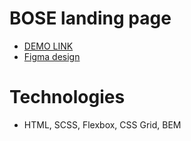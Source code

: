 # BOSE landing page
- [DEMO LINK](https://nikachu404.github.io/bose-landing/)
- [Figma design](https://<your_account>.github.io/<repo_name>/)
# Technologies
- HTML, SCSS, Flexbox, CSS Grid, BEM
